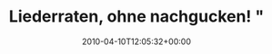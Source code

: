---
retweeted: false
source: <a href="http://twitter.com" rel="nofollow">Twitter Web Client</a>
entities:
  hashtags: []
  symbols: []
  user_mentions: []
  urls: []
display_text_range:
- '0'
- '79'
favorite_count: '0'
id_str: '11933873790'
truncated: false
retweet_count: '0'
id: '11933873790'
created_at: Sat Apr 10 12:05:32 +0000 2010
favorited: false
full_text: Liederraten, ohne nachgucken! "[...] Ooouuhhhhhgggh. He wears a jacket."
  -- Na?
lang: de
tags:
- pesos:twitter
date: '2010-04-10T12:05:32+00:00'
src: https://twitter.com/bascht/status/11933873790
original_url: https://twitter.com/bascht/status/11933873790
type: twitter_tweet
text: Liederraten, ohne nachgucken! "[...] Ooouuhhhhhgggh. He wears a jacket." --
  Na?
title: Liederraten, ohne nachgucken! "

---